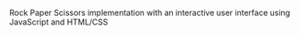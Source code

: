 Rock Paper Scissors implementation with an interactive user interface using JavaScript and HTML/CSS
